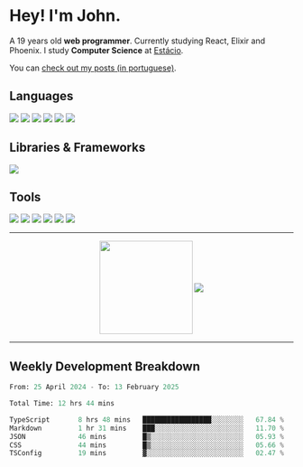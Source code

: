 # Hey! I'm John.

A 19 years old **web programmer**. Currently studying React, Elixir and Phoenix. I study **Computer Science** at [Estácio](https://estacio.br/).

You can [check out my posts (in portuguese)](https://iacillo.bearblog.dev/).

## Languages

<div>
  <img src="https://img.shields.io/badge/HTML5%20-%20%23E34F26?style=for-the-badge&logo=html5&logoColor=white" />
  <img src="https://img.shields.io/badge/JavaScript%20-%20%23F7DF1E?style=for-the-badge&logo=javascript&logoColor=white" />
  <img src="https://img.shields.io/badge/CSS3%20-%20%231572B6?style=for-the-badge&logo=css3&logoColor=white" />
  <img src="https://img.shields.io/badge/Python%203%20-%20%233776AB?style=for-the-badge&logo=python&logoColor=white" />
  <img src="https://img.shields.io/badge/GNU%20Bash%20-%20black?style=for-the-badge&logo=gnubash&logoColor=white" />
  <img src="https://img.shields.io/badge/PHP%20-%20%23777BB4?style=for-the-badge&logo=php&logoColor=white" />
</div>

## Libraries & Frameworks

<div>
  <img src="https://img.shields.io/badge/React%20-%20%2361DAFB?style=for-the-badge&logo=react&logoColor=white" />
</div>

## Tools

<div>
  <img src="https://img.shields.io/badge/VSCode%20-%20%232F80ED?style=for-the-badge&logo=vscodium&logoColor=white" />
  <img src="https://img.shields.io/badge/GameMaker%20-%20black?style=for-the-badge&logo=gamemaker&logoColor=white" />
  <img src="https://img.shields.io/badge/OCI%20-%20%23F80000?style=for-the-badge&logo=oracle&logoColor=white" />
  <img src="https://img.shields.io/badge/Linux%20-%20black?style=for-the-badge&logo=linux&logoColor=white" />
  <img src="https://img.shields.io/badge/Ubuntu%20-%20%23E95420?style=for-the-badge&logo=ubuntu&logoColor=white" />
  <img src="https://img.shields.io/badge/HTTPD%20-%20%23D22128?style=for-the-badge&logo=apache&logoColor=white" />
</div>

---

<p align="center">
  <img align="center" src="https://github-readme-stats.vercel.app/api?username=joaoiacillo&show_icons=true&locale=en" height="165" />
  <img align="center" src="https://github-readme-stats.vercel.app/api/top-langs/?username=anuraghazra&layout=compact" />
</p>

---

## Weekly Development Breakdown

<!--START_SECTION:waka-->

```python
From: 25 April 2024 - To: 13 February 2025

Total Time: 12 hrs 44 mins

TypeScript       8 hrs 48 mins   █████████████████░░░░░░░░   67.84 %
Markdown         1 hr 31 mins    ███░░░░░░░░░░░░░░░░░░░░░░   11.70 %
JSON             46 mins         █▒░░░░░░░░░░░░░░░░░░░░░░░   05.93 %
CSS              44 mins         █▒░░░░░░░░░░░░░░░░░░░░░░░   05.66 %
TSConfig         19 mins         ▓░░░░░░░░░░░░░░░░░░░░░░░░   02.47 %
```

<!--END_SECTION:waka-->
